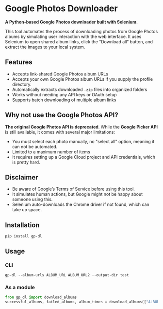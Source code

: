 # Google Photos Downloader

**A Python-based Google Photos downloader built with Selenium.**

This tool automates the process of downloading photos from Google Photos albums by simulating user interaction with the web interface. It uses Selenium to open shared album links, click the "Download all" button, and extract the images to your local system.

## Features

* Accepts link-shared Google Photos album URLs
* Accepts your own Google Photos album URLs if you supply the profile directory.
* Automatically extracts downloaded `.zip` files into organized folders
* Works without needing any API keys or OAuth setup
* Supports batch downloading of multiple album links

## Why not use the Google Photos API?

**The original Google Photos API is deprecated**. While the **Google Picker API** is still available, it comes with several major limitations:

* You must select each photo manually, no "select all" option, meaning it can not be automated.
* Limited to a maximum number of items
* It requires setting up a Google Cloud project and API credentials, which is pretty hard.

## Disclaimer

* Be aware of Google’s Terms of Service before using this tool.
* It simulates human actions, but Google might not be happy about someone using this.
* Selenium auto-downloads the Chrome driver if not found, which can take up space.

## Installation

`pip install gp-dl`

## Usage

### CLI
`gp-dl --album-urls ALBUM_URL ALBUM_URL2 --output-dir test`

### As a module
```py
from gp_dl import download_albums
successful_albums, failed_albums, album_times = download_albums(["ALBUM_URL", "ALBUM_URL2"], output_dir="test")
```
